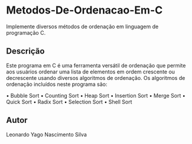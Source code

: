 # Metodos-De-Ordenacao-Em-C

Implemente diversos métodos de ordenação em linguagem de programação C.

## Descrição

Este programa em C é uma ferramenta versátil de ordenação que permite aos usuários ordenar uma lista de elementos em ordem crescente ou decrescente usando diversos algoritmos de ordenação. Os algoritmos de ordenação incluídos neste programa são:

  • Bubble Sort
  • Counting Sort
  • Heap Sort
  • Insertion Sort
  • Merge Sort
  • Quick Sort
  • Radix Sort
  • Selection Sort
  • Shell Sort

## Autor

Leonardo Yago Nascimento Silva


